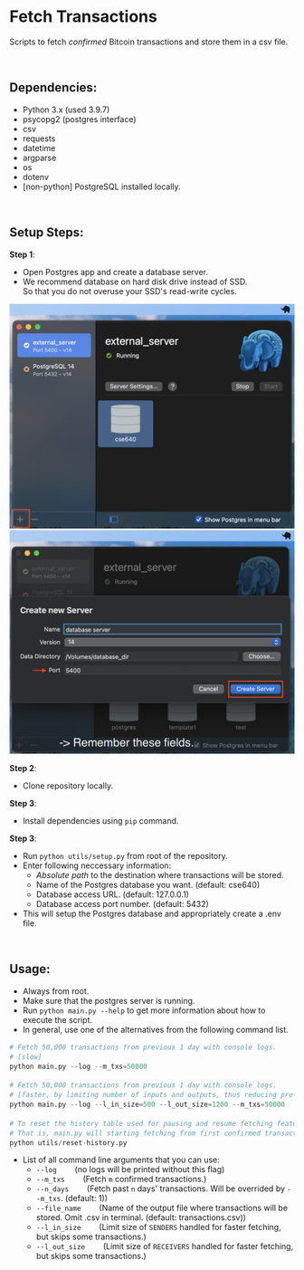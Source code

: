 # Fetch Transactions

Scripts to fetch *confirmed* Bitcoin transactions and store them in a csv file.

<br />

## Dependencies:
- Python 3.x (used 3.9.7)
- psycopg2 (postgres interface)
- csv
- requests
- datetime
- argparse
- os
- dotenv
- [non-python] PostgreSQL installed locally.

<br />

## Setup Steps:

**Step 1**:
- Open Postgres app and create a database server.
- We recommend database on hard disk drive instead of SSD.<br />So that you do not overuse your SSD's read-write cycles.

<img src="https://github.com/UB-CSE-640-Blockchain-Analysis/fetch/blob/assests/step1.png?raw=true" width="512"/>

<img src="https://github.com/UB-CSE-640-Blockchain-Analysis/fetch/blob/assests/step2.png?raw=true" width="512"/>

<br />

**Step 2**:
- Clone repository locally.

**Step 3**:
- Install dependencies using `pip` command.

**Step 3**:
- Run `python utils/setup.py` from root of the repository.
- Enter following neccessary information:
  - *Absolute path* to the destination where transactions will be stored.
  - Name of the Postgres database you want. (default: cse640)
  - Database access URL. (default: 127.0.0.1)
  - Database access port number. (default: 5432)
- This will setup the Postgres database and appropriately create a .env file.

<br />

## Usage:
- Always from root.
- Make sure that the postgres server is running.
- Run `python main.py --help` to get more information about how to execute the script.
- In general, use one of the alternatives from the following command list.
```python
# Fetch 50,000 transactions from previous 1 day with console logs. 
# [slow]
python main.py --log --m_txs=50000

# Fetch 50,000 transactions from previous 1 day with console logs. 
# [faster, by limiting number of inputs and outputs, thus reducing pre-processing]
python main.py --log --l_in_size=500 --l_out_size=1200 --m_txs=50000

# To reset the history table used for pausing and resume fetching feature.
# That is, main.py will starting fetching from first confirmed transactions.
python utils/reset-history.py
```
- List of all command line arguments that you can use:
  - `--log` &emsp;&emsp;(no logs will be printed without this flag)
  - `--m_txs` &emsp;&emsp;(Fetch `m` confirmed transactions.)
  - `--n_days` &emsp;&emsp;(Fetch past `n` days' transactions. Will be overrided by `--m_txs`. (default: 1))
  - `--file_name` &emsp;&emsp;(Name of the output file where transactions will be stored. Omit .csv in terminal. (default: transactions.csv))
  - `--l_in_size` &emsp;&emsp;(Limit size of `SENDERS` handled for faster fetching, but skips some transactions.)
  - `--l_out_size` &emsp;&emsp;(Limit size of `RECEIVERS` handled for faster fetching, but skips some transactions.)